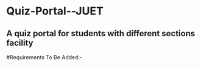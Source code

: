 # Quiz-Portal--JUET
## A quiz portal for students with different sections facility

#Requirements To Be Added:-
